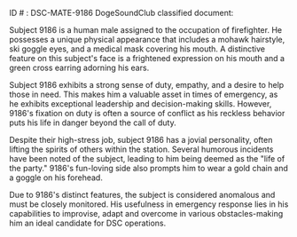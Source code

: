 ID # : DSC-MATE-9186
DogeSoundClub classified document:

Subject 9186 is a human male assigned to the occupation of firefighter. He possesses a unique physical appearance that includes a mohawk hairstyle, ski goggle eyes, and a medical mask covering his mouth. A distinctive feature on this subject's face is a frightened expression on his mouth and a green cross earring adorning his ears.

Subject 9186 exhibits a strong sense of duty, empathy, and a desire to help those in need. This makes him a valuable asset in times of emergency, as he exhibits exceptional leadership and decision-making skills. However, 9186's fixation on duty is often a source of conflict as his reckless behavior puts his life in danger beyond the call of duty.

Despite their high-stress job, subject 9186 has a jovial personality, often lifting the spirits of others within the station. Several humorous incidents have been noted of the subject, leading to him being deemed as the "life of the party." 9186's fun-loving side also prompts him to wear a gold chain and a goggle on his forehead.

Due to 9186's distinct features, the subject is considered anomalous and must be closely monitored. His usefulness in emergency response lies in his capabilities to improvise, adapt and overcome in various obstacles-making him an ideal candidate for DSC operations.